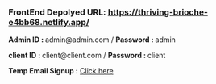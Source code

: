 ### FrontEnd Depolyed URL: https://thriving-brioche-e4bb68.netlify.app/

<p><b>Admin ID : </b>admin@admin.com / <b>Password : </b>admin</p>
<p><b>client ID : </b>client@client.com / <b>Password : </b>client</p>
<p><b>Temp Email Signup :</b> <a href="https://temp-mail.org/en/" target={"_blank"}>Click here</a></p>
   
